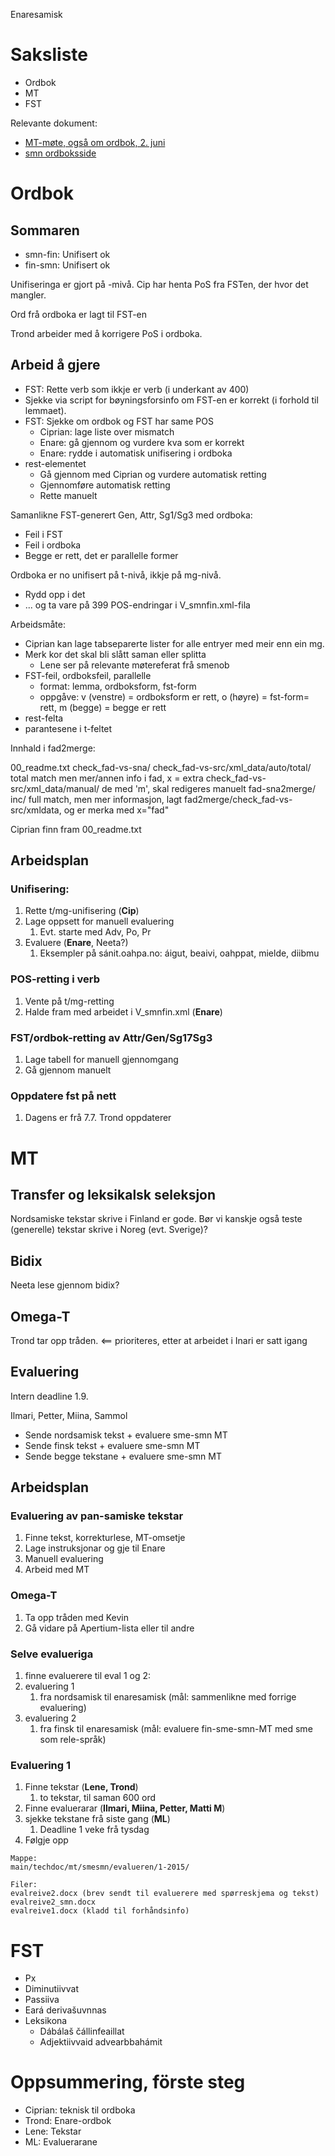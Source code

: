 Enaresamisk

# Saksliste

* Ordbok
* MT
* FST

Relevante dokument:

* [MT-møte, også om ordbok, 2. juni](/mt/smesmn/meetings/160602.html)
* [smn ordboksside](/dicts/InarinsaamenSanakirjat.html)

# Ordbok

## Sommaren

* smn-fin: Unifisert ok
* fin-smn: Unifisert ok

Unifiseringa er gjort på <mg>-mivå. Cip har henta PoS fra FSTen, der hvor det mangler.

Ord frå ordboka er lagt til FST-en

Trond arbeider med å korrigere PoS i ordboka.

## Arbeid å gjere

* FST: Rette verb som ikkje er verb (i underkant av 400)
* Sjekke via script for bøyningsforsinfo om FST-en er korrekt (i forhold til lemmaet).
* FST: Sjekke om ordbok og FST har same POS
    - Ciprian: lage liste over mismatch
    - Enare: gå gjennom og vurdere kva som er korrekt
    - Enare: rydde i automatisk unifisering i ordboka
* rest-elementet
    - Gå gjennom med Ciprian og vurdere automatisk retting
    - Gjennomføre automatisk retting
    - Rette manuelt

Samanlikne FST-generert Gen, Attr, Sg1/Sg3 med ordboka:

* Feil i FST
* Feil i ordboka
* Begge er rett, det er parallelle former

Ordboka er no unifisert på t-nivå, ikkje på mg-nivå.
* Rydd opp i det
* ... og ta vare på 399 POS-endringar i V_smnfin.xml-fila

Arbeidsmåte:

* Ciprian kan lage tabseparerte lister for alle entryer med meir enn ein mg.
* Merk  kor det skal bli slått saman eller splitta
    - Lene ser på relevante møtereferat frå smenob
* FST-feil, ordboksfeil, parallelle
    - format: lemma, ordboksform, fst-form
    - oppgåve: v (venstre) = ordboksform er rett, o (høyre) = fst-form= rett, m (begge) = begge er rett
* rest-felta
* parantesene i t-feltet

Innhald i fad2merge:

00_readme.txt
check_fad-vs-sna/
check_fad-vs-src/xml_data/auto/total/ total match men mer/annen info i fad, x = extra
check_fad-vs-src/xml_data/manual/   de med 'm', skal redigeres manuelt
fad-sna2merge/
inc/
full match, men mer informasjon, lagt fad2merge/check_fad-vs-src/xmldata, og er merka med x="fad"

Ciprian finn fram 00_readme.txt

## Arbeidsplan

### Unifisering:
1. Rette t/mg-unifisering (**Cip**)
1. Lage oppsett for manuell evaluering
    1. Evt. starte med Adv, Po, Pr
1. Evaluere (**Enare**, Neeta?)
    1. Eksempler på sánit.oahpa.no: áigut, beaivi, oahppat, mielde, diibmu

### POS-retting i verb
1. Vente på t/mg-retting
1. Halde fram med arbeidet i V_smnfin.xml  (**Enare**)

### FST/ordbok-retting av Attr/Gen/Sg17Sg3
1. Lage tabell for manuell gjennomgang
1. Gå gjennom manuelt

### Oppdatere fst på nett
1. Dagens er frå 7.7. Trond oppdaterer

# MT

## Transfer og leksikalsk seleksjon

Nordsamiske tekstar skrive i Finland er gode. Bør vi kanskje også teste (generelle) tekstar
skrive i Noreg (evt. Sverige)?

## Bidix

Neeta lese gjennom bidix?

## Omega-T

Trond tar opp tråden. <== prioriteres, etter at arbeidet i Inari er satt igang

##  Evaluering

Intern deadline 1.9.

Ilmari, Petter, Miina, Sammol

* Sende nordsamisk tekst + evaluere sme-smn MT
* Sende finsk tekst + evaluere sme-smn MT
* Sende begge tekstane + evaluere sme-smn MT

## Arbeidsplan

###  Evaluering av pan-samiske tekstar
1. Finne tekst, korrekturlese, MT-omsetje
1. Lage instruksjonar og gje til Enare
1. Manuell evaluering
1. Arbeid med MT

###  Omega-T
1. Ta opp tråden med Kevin
1. Gå vidare på Apertium-lista eller til andre

###  Selve evalueriga

1. finne evaluerere til eval 1 og 2:
1. evaluering 1
    1. fra nordsamisk til enaresamisk (mål: sammenlikne med forrige evaluering)
1. evaluering 2
    1. fra finsk til enaresamisk (mål: evaluere fin-sme-smn-MT med sme som rele-språk)

### Evaluering 1

1. Finne tekstar (**Lene, Trond**)
    1. to tekstar, til saman 600 ord
1. Finne evaluerarar (**Ilmari, Miina, Petter, Matti M**)
1. sjekke tekstane frå siste gang (**ML**)
    1. Deadline 1 veke frå tysdag
1. Følgje opp

```
Mappe:
main/techdoc/mt/smesmn/evalueren/1-2015/

Filer:
evalreive2.docx (brev sendt til evaluerere med spørreskjema og tekst)
evalreive2_smn.docx
evalreive1.docx (kladd til forhåndsinfo)
```

# FST

* Px
* Diminutiivvat
* Passiiva
* Eará derivašuvnnas
* Leksikona
    - Dábálaš čállinfeaillat
    - Adjektiivvaid advearbbahámit

# Oppsummering, förste steg

* Ciprian: teknisk til ordboka
* Trond: Enare-ordbok
* Lene: Tekstar
* ML: Evaluerarane

